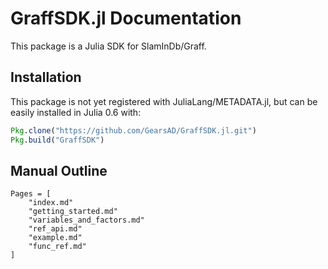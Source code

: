 # GraffSDK.jl Documentation

This package is a Julia SDK for SlamInDb/Graff.

## Installation
This package is not yet registered with JuliaLang/METADATA.jl, but can be easily installed in Julia 0.6 with:
```julia
Pkg.clone("https://github.com/GearsAD/GraffSDK.jl.git")
Pkg.build("GraffSDK")
```

## Manual Outline
```@contents
Pages = [
    "index.md"
    "getting_started.md"
    "variables_and_factors.md"
    "ref_api.md"
    "example.md"
    "func_ref.md"
]
```
